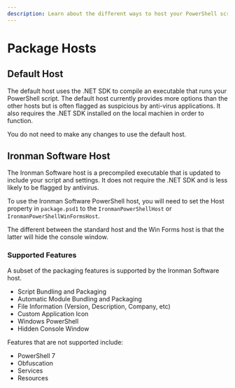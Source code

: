 ```yaml
---
description: Learn about the different ways to host your PowerShell scripts.
---
```


# Package Hosts

## Default Host&#x20;

The default host uses the .NET SDK to compile an executable that runs your PowerShell script. The default host currently provides more options than the other hosts but is often flagged as suspicious by anti-virus applications. It also requires the .NET SDK installed on the local machien in order to function.&#x20;

You do not need to make any changes to use the default host.&#x20;

## Ironman Software Host

The Ironman Software host is a precompiled executable that is updated to include your script and settings. It does not require the .NET SDK and is less likely to be flagged by antivirus.&#x20;

To use the Ironman Software PowerShell host, you will need to set the Host property in `package.psd1` to the `IronmanPowerShellHost` or `IronmanPowerShellWinFormsHost`.&#x20;

The different between the standard host and the Win Forms host is that the latter will hide the console window.&#x20;

### Supported Features

A subset of the packaging features is supported by the Ironman Software host.

* Script Bundling and Packaging
* Automatic Module Bundling and Packaging
* File Information (Version, Description, Company, etc)&#x20;
* Custom Application Icon
* Windows PowerShell
* Hidden Console Window&#x20;

Features that are not supported include:

* PowerShell 7
* Obfuscation
* Services
* Resources

